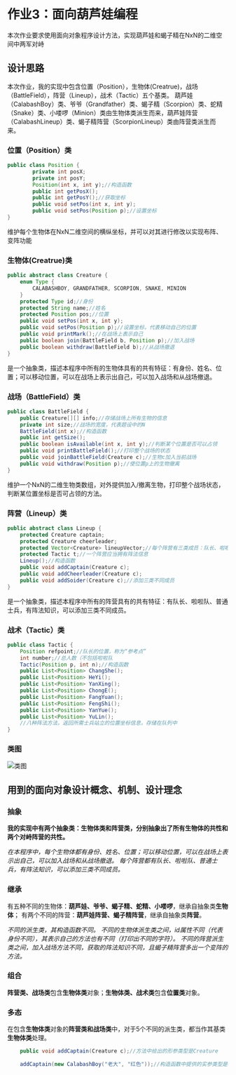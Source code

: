 # 作业3：面向葫芦娃编程
本次作业要求使用面向对象程序设计方法，实现葫芦娃和蝎子精在NxN的二维空间中两军对峙

## 设计思路
本次作业，我的实现中包含位置（Position），生物体(Creatrue)，战场（BattleField），阵营（Lineup），战术（Tactic）五个基类。
葫芦娃（CalabashBoy）类、爷爷（Grandfather）类、蝎子精（Scorpion）类、蛇精（Snake）类、小喽啰（Minion）类由生物体类派生而来，葫芦娃阵营（CalabashLineup）类、蝎子精阵营（ScorpionLineup）类由阵营类派生而来。
### 位置（Position）类
```Java
public class Position {
        private int posX;
        private int posY;
		Position(int x, int y);//构造函数
		public int getPosX();
		public int getPosY();//获取坐标
		public void setPos(int x, int y);
		public void setPos(Position p);//设置坐标
}
```
维护每个生物体在NxN二维空间的横纵坐标，并可以对其进行修改以实现布阵、变阵功能

### 生物体(Creatrue)类
```Java
public abstract class Creature {
    enum Type {
        CALABASHBOY, GRANDFATHER, SCORPION, SNAKE, MINION
    }
    protected Type id;//身份
    protected String name;//姓名
    protected Position pos;//位置
	public void setPos(int x, int y);
	public void setPos(Position p);//设置坐标，代表移动自己的位置
	public void printMark();//在战场上表示自己
	public boolean join(BattleField b, Position p);//加入战场
	public boolean withdraw(BattleField b);//从战场撤退
}
```
是一个抽象类，描述本程序中所有的生物体具有的共有特征：有身份、姓名、位置；可以移动位置，可以在战场上表示出自己，可以加入战场和从战场撤退。

### 战场（BattleField）类
```Java
public class BattleField {
    public Creature[][] info;//存储战场上所有生物的信息
    private int size;//战场的宽度，代表题设中的N
    BattleField(int x);//构造函数
	public int getSize();
	public boolean isAvailable(int x, int y);//判断某个位置是否可以占领
	public void printBattleField();//打印整个战场的状态
	public void joinBattleField(Creature c);//生物c加入当前战场
	public void withdraw(Position p);//使位置p上的生物撤离
}

```
维护一个NxN的二维生物类数组，对外提供加入/撤离生物，打印整个战场状态，判断某位置坐标是否可占领的方法。

### 阵营（Lineup）类
```Java
public abstract class Lineup {
    protected Creature captain;
    protected Creature cheerleader;
    protected Vector<Creature> lineupVector;//每个阵营有三类成员：队长、啦啦队、普通士兵
    protected Tactic t;//一个阵营应当拥有阵法信息
    Lineup();//构造函数
    public void addCaptain(Creature c);
    public void addCheerleader(Creature c);
    public void addSoider(Creature c);//添加三类不同成员
}
```
是一个抽象类，描述本程序中所有的阵营具有的共有特征：有队长、啦啦队、普通士兵，有阵法知识，可以添加三类不同成员。

### 战术（Tactic）类
```Java
public class Tactic {
	Position refpoint;//队长的位置，称为“参考点”
    int number;//总人数（不包括啦啦队
	Tactic(Position p, int n);//构造函数
	public List<Position> ChangShe();
	public List<Position> HeYi();
	public List<Position> YanXing();
	public List<Position> ChongE();
	public List<Position> FangYuan();
	public List<Position> FengShi();
	public List<Position> YanYue();
	public List<Position> YuLin();
	//八种阵法方法，返回所需士兵站立的位置坐标信息，存储在队列中
}

```
### 类图
![类图](http://www.plantuml.com/plantuml/png/XPBDRi8m383lUGgV4TNkQ0TInWyQ50HSTZHj9hAb2KfS8RJjtLUHLCsYIUM4FpkE_QLJHsYfgHKh5Je7U-CaIQCPdXrPB0aydrc1r5Z1GeWAp-WkkRa7ihIegtUaYx2174jZhsshBjJusHtVIjqdSYHIOY65gW8vOKcoJ4VOI2sQQpA0XycD0JAXcnfEzwk0BmRXD-CRdlFZAj-zZM5vuCNBWfzMyyCOZhFTOR_U5Us_Wh_Enx1T5st8VXZhjWUJPO-6FHcrf9C64q0721KIGYtgix0iCWNFtrdMcuoC9PbkZmG_32RCcqoWtnz64VEZHOCvzbUXRn7CnIAJLFHQZmkIBXFuC58_tIHTAektj3nweg7oeV7zHpBaFtRXJ_nND1MwQchr2m00)

## 用到的面向对象设计概念、机制、设计理念
### 抽象
**我的实现中有两个抽象类：生物体类和阵营类，分别抽象出了所有生物体的共性和两个对峙阵营的共性。**

*在本程序中，每个生物体都有身份、姓名、位置；可以移动位置，可以在战场上表示出自己，可以加入战场和从战场撤退。*
*每个阵营都有队长、啦啦队、普通士兵，有阵法知识，可以添加三类不同成员。*

### 继承
有五种不同的生物体：**葫芦娃、爷爷、蝎子精、蛇精、小喽啰**，继承自抽象类**生物体**；
有两个不同的阵营：**葫芦娃阵营、蝎子精阵营**，继承自抽象类**阵营**。

*不同的派生类，其构造函数不同。*
*不同的生物体派生类之间，id属性不同（代表身份不同），其表示自己的方法也有不同（打印出不同的字符）。*
*不同的阵营派生类之间，加入战场方法不同，获取的阵法知识不同，且蝎子精阵营多出一个变阵的方法。*

### 组合
**阵营类、战场类**包含**生物体类**对象；**生物体类、战术类**包含**位置类**对象。

### 多态
在包含**生物体类**对象的**阵营类和战场类**中，对于5个不同的派生类，都当作其基类**生物体类**处理。
```Java
	public void addCaptain(Creature c);//方法中给出的形参类型是Creature
	
	addCaptain(new CalabashBoy("老大", "红色"));//构造函数中提供的实参类型是CalabashBoy
```
